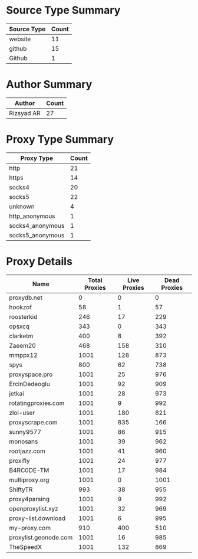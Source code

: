 # Source Type Summary

| Source Type | Count |
|-------------|-------|
| website | 11 |
| github | 15 |
| Github | 1 |


# Author Summary

| Author | Count |
|--------|-------|
| Rizsyad AR | 27 |


# Proxy Type Summary

| Proxy Type | Count |
|------------|-------|
| http | 21 |
| https | 14 |
| socks4 | 20 |
| socks5 | 22 |
| unknown | 4 |
| http_anonymous | 1 |
| socks4_anonymous | 1 |
| socks5_anonymous | 1 |


# Proxy Details

| Name | Total Proxies | Live Proxies | Dead Proxies |
|------|---------------|--------------|---------------|
| proxydb.net | 0 | 0 | 0 |
| hookzof | 58 | 1 | 57 |
| roosterkid | 246 | 17 | 229 |
| opsxcq | 343 | 0 | 343 |
| clarketm | 400 | 8 | 392 |
| Zaeem20 | 468 | 158 | 310 |
| mmppx12 | 1001 | 128 | 873 |
| spys | 800 | 62 | 738 |
| proxyspace.pro | 1001 | 25 | 976 |
| ErcinDedeoglu | 1001 | 92 | 909 |
| jetkai | 1001 | 28 | 973 |
| rotatingproxies.com | 1001 | 9 | 992 |
| zloi-user | 1001 | 180 | 821 |
| proxyscrape.com | 1001 | 835 | 166 |
| sunny9577 | 1001 | 86 | 915 |
| monosans | 1001 | 39 | 962 |
| rootjazz.com | 1001 | 41 | 960 |
| proxifly | 1001 | 24 | 977 |
| B4RC0DE-TM | 1001 | 17 | 984 |
| multiproxy.org | 1001 | 0 | 1001 |
| ShiftyTR | 993 | 38 | 955 |
| proxy4parsing | 1001 | 9 | 992 |
| openproxylist.xyz | 1001 | 32 | 969 |
| proxy-list.download | 1001 | 6 | 995 |
| my-proxy.com | 910 | 400 | 510 |
| proxylist.geonode.com | 1001 | 16 | 985 |
| TheSpeedX | 1001 | 132 | 869 |
